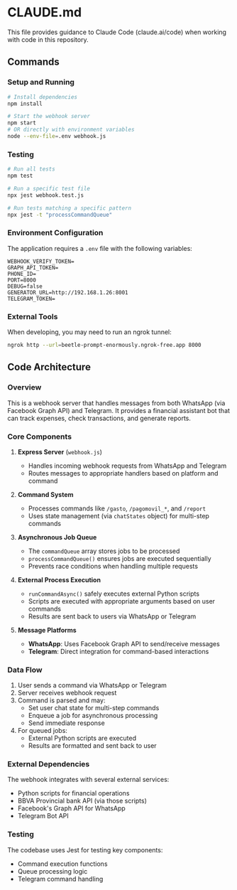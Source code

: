 # CLAUDE.md

This file provides guidance to Claude Code (claude.ai/code) when working with code in this repository.

## Commands

### Setup and Running
```bash
# Install dependencies
npm install

# Start the webhook server
npm start
# OR directly with environment variables
node --env-file=.env webhook.js
```

### Testing
```bash
# Run all tests
npm test

# Run a specific test file
npx jest webhook.test.js

# Run tests matching a specific pattern
npx jest -t "processCommandQueue"
```

### Environment Configuration
The application requires a `.env` file with the following variables:
```
WEBHOOK_VERIFY_TOKEN=
GRAPH_API_TOKEN=
PHONE_ID=
PORT=8000
DEBUG=false
GENERATOR_URL=http://192.168.1.26:8001
TELEGRAM_TOKEN=
```

### External Tools
When developing, you may need to run an ngrok tunnel:
```bash
ngrok http --url=beetle-prompt-enormously.ngrok-free.app 8000
```

## Code Architecture

### Overview
This is a webhook server that handles messages from both WhatsApp (via Facebook Graph API) and Telegram. It provides a financial assistant bot that can track expenses, check transactions, and generate reports.

### Core Components

1. **Express Server** (`webhook.js`)
   - Handles incoming webhook requests from WhatsApp and Telegram
   - Routes messages to appropriate handlers based on platform and command

2. **Command System**
   - Processes commands like `/gasto`, `/pagomovil_*`, and `/report`
   - Uses state management (via `chatStates` object) for multi-step commands

3. **Asynchronous Job Queue**
   - The `commandQueue` array stores jobs to be processed
   - `processCommandQueue()` ensures jobs are executed sequentially
   - Prevents race conditions when handling multiple requests

4. **External Process Execution**
   - `runCommandAsync()` safely executes external Python scripts
   - Scripts are executed with appropriate arguments based on user commands
   - Results are sent back to users via WhatsApp or Telegram

5. **Message Platforms**
   - **WhatsApp**: Uses Facebook Graph API to send/receive messages
   - **Telegram**: Direct integration for command-based interactions

### Data Flow

1. User sends a command via WhatsApp or Telegram
2. Server receives webhook request
3. Command is parsed and may:
   - Set user chat state for multi-step commands
   - Enqueue a job for asynchronous processing
   - Send immediate response
4. For queued jobs:
   - External Python scripts are executed
   - Results are formatted and sent back to user

### External Dependencies

The webhook integrates with several external services:
- Python scripts for financial operations
- BBVA Provincial bank API (via those scripts)
- Facebook's Graph API for WhatsApp
- Telegram Bot API

### Testing

The codebase uses Jest for testing key components:
- Command execution functions
- Queue processing logic
- Telegram command handling